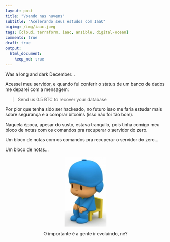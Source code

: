 ```yaml
---
layout: post
title: "Voando nas nuvens"
subtitle: "Acelerando seus estudos com IaaC"
bigimg: /img/iaac.jpeg
tags: [cloud, terraform, iaac, ansible, digital-ocean]
comments: true
draft: true
output:
  html_document:
    keep_md: true
---
```


Was a long and dark December...

Acessei meu servidor, e quando fui conferir o status de um banco de dados me deparei com a mensagem:

> Send us 0.5 BTC to recover your database

Por pior que tenha sido ser hackeado, no futuro isso me faria estudar mais sobre segurança e a comprar bitcoins (isso não foi tão bom).

Naquela época, apesar do susto, estava tranquilo, pois tinha comigo meu bloco de notas com os comandos pra recuperar o servidor do zero.

Um bloco de notas com os comandos pra recuperar o servidor do zero...

Um bloco de notas...

<p align="center"><img src="/img/pocoyo.jpg" align="center" height=220/>
</p>

<p align="center">O importante é a gente ir evoluindo, né?</p>

